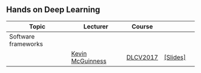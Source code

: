 [KM-web]: http://www.eeng.dcu.ie/~mcguinne/
[SP-web]: https://scholar.google.com/citations?user=7cVOyh0AAAAJ&hl=en

[IDL2018]: https://telecombcn-dl.github.io/2018-idl/
[IDL2019]: https://telecombcn-dl.github.io/2019-idl/

[DLCV2016]: http://imatge-upc.github.io/telecombcn-2016-dlcv/
[DLCV2017]: https://telecombcn-dl.github.io/2017-dlcv/
[DLCV2018]: https://telecombcn-dl.github.io/2018-dlcv/
[DLCV2019]: https://telecombcn-dl.github.io/2019-dlcv/

[DLV2018]: https://mcv-m6-video.github.io/deepvideo-2018/

[DLSL2017]: https://telecombcn-dl.github.io/2017-dlsl/
[DLSL2018]: https://telecombcn-dl.github.io/2018-dlsl/

[DLMM2017]: https://telecombcn-dl.github.io/dlmm-2017-dcu/
[DLMM2018]: https://telecombcn-dl.github.io/2018-dlmm/

[DLAI2017]: https://telecombcn-dl.github.io/2017-dlai/
[DLAI2018]: https://telecombcn-dl.github.io/2018-dlai/

[Persontyle2017]: https://github.com/telecombcn-dl/2017-persontyle
[PyTorched2017]: https://github.com/santi-pdp/pytorch_tutorials


## Hands on Deep Learning

| Topic          | Lecturer                     | Course                 |                                 |              |
| -------------- |  --------------------------- | ---------------------- | :-----------------------------: | :----------: |
| Software frameworks  | | | | |
|                | [Kevin McGuinness][KM-web]| [DLCV2017] | [[Slides]][dlcv2017-D1L7-slides]  |    |

[dlcv2017-d1l7-slides]: https://www.slideshare.net/xavigiro/software-frameworks-for-deep-learning-d1l7-2017-upc-deep-learning-for-computer-vision

